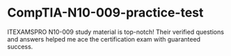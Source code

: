 # CompTIA-N10-009-practice-test
ITEXAMSPRO N10-009 study material is top-notch! Their verified questions and answers helped me ace the certification exam with guaranteed success.
